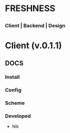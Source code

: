 # FRESHNESS

## <place on img>

### Client | Backend | Design

# Client (v.0.1.1)

## DOCS

### Install

### Config

### Scheme

### Developed

- Nik
